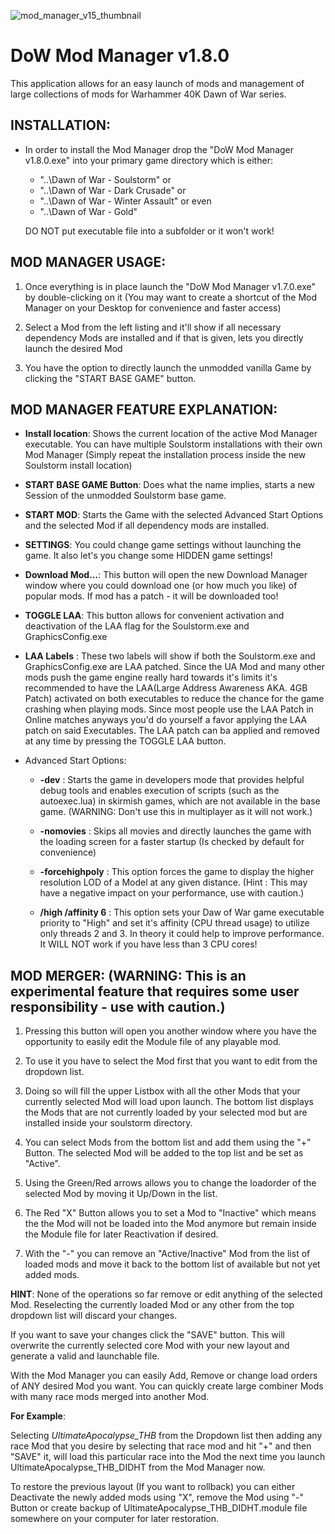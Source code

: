 ![mod_manager_v15_thumbnail](https://user-images.githubusercontent.com/19975052/64079833-f833c000-ccec-11e9-96cb-ed5c01cc0791.png)
# DoW Mod Manager v1.8.0

This application allows for an easy launch of mods and management of large collections of mods for Warhammer 40K Dawn of War series.

## INSTALLATION:

- In order to install the Mod Manager drop the "DoW Mod Manager v1.8.0.exe" into your primary game directory which is either:

  - "..\Dawn of War - Soulstorm\"
  or
  - "..\Dawn of War - Dark Crusade\"
  or
  - "..\Dawn of War - Winter Assault\"
  or even
  - "..\Dawn of War - Gold\"

  DO NOT put executable file into a subfolder or it won't work!

## MOD MANAGER USAGE:

1. Once everything is in place launch the "DoW Mod Manager v1.7.0.exe" by double-clicking on it (You may want to create a shortcut of the Mod Manager on your Desktop for convenience and faster access)

2. Select a Mod from the left listing and it'll show if all necessary dependency Mods are installed and if that is given, lets you directly launch the desired Mod

3. You have the option to directly launch the unmodded vanilla Game by clicking the "START BASE GAME" button.

## MOD MANAGER FEATURE EXPLANATION:

- **Install location**: Shows the current location of the active Mod Manager executable. You can have multiple Soulstorm installations with their own Mod Manager
(Simply repeat the installation process inside the new Soulstorm install location)

- **START BASE GAME Button**: Does what the name implies, starts a new Session of the unmodded Soulstorm base game.

- **START MOD**: Starts the Game with the selected Advanced Start Options and the selected Mod if all dependency mods are installed.

- **SETTINGS**: You could change game settings without launching the game. It also let's you change some HIDDEN game settings!

- **Download Mod...**: This button will open the new Download Manager window where you could download one (or how much you like) of popular mods. If mod has a patch - it will be downloaded too!

- **TOGGLE LAA**: This button allows for convenient activation and deactivation of the LAA flag for the Soulstorm.exe and GraphicsConfig.exe

- **LAA Labels** : These two labels will show if both the Soulstorm.exe and GraphicsConfig.exe are LAA patched. Since the UA Mod and many other mods push the game engine really hard towards it's limits
it's recommended to have the LAA(Large Address Awareness AKA. 4GB Patch) activated on both executables to reduce the chance for the game crashing when playing mods. Since most people use the LAA Patch in Online
matches anyways you'd do yourself a favor applying the LAA patch on said Executables. The LAA patch can ba applied and removed at any time by pressing the TOGGLE LAA button.

- Advanced Start Options:

  - **-dev** : Starts the game in developers mode that provides helpful debug tools and enables execution of scripts (such as the autoexec.lua) in skirmish games, which are not available in the base game.
	(WARNING: Don't use this in multiplayer as it will not work.)

  - **-nomovies** : Skips all movies and directly launches the game with the loading screen for a faster startup (Is checked by default for convenience)

  - **-forcehighpoly** : This option forces the game to display the higher resolution LOD of a Model at any given distance. (Hint : This may have a negative impact on your performance, use with caution.)

  - **/high /affinity 6** : This option sets your Daw of War game executable priority to "High" and set it's affinity (CPU thread usage) to utilize only threads 2 and 3. In theory it could help to improve performance. It WILL NOT work if you have less than 3 CPU cores!

## MOD MERGER: (WARNING: This is an experimental feature that requires some user responsibility - use with caution.)

1. Pressing this button will open you another window where you have the opportunity to easily edit the Module file of any playable mod.

2. To use it you have to select the Mod first that you want to edit from the dropdown list.

3. Doing so will fill the upper Listbox with all the other Mods that your currently selected Mod will load upon launch.
The bottom list displays the Mods that are not currently loaded by your selected mod but are installed inside your soulstorm directory.

4. You can select Mods from the bottom list and add them using the "+" Button. The selected Mod will be added to the top list and be set as "Active".

5. Using the Green/Red arrows allows you to change the loadorder of the selected Mod by moving it Up/Down in the list.

6. The Red "X" Button allows you to set a Mod to "Inactive" which means the the Mod will not be loaded into the Mod anymore but remain inside the Module file for later Reactivation if desired.

7. With the "-" you can remove an "Active/Inactive" Mod from the list of loaded mods and move it back to the bottom list of available but not yet added mods.

**HINT**: None of the operations so far remove or edit anything of the selected Mod. Reselecting the currently loaded Mod or any other from the top dropdown list will discard your changes.

If you want to save your changes click the "SAVE" button. This will overwrite the currently selected core Mod with your new layout and generate a valid and launchable file.

With the Mod Manager you can easily Add, Remove or change load orders of ANY desired Mod you want. You can quickly create large combiner Mods with many race mods merged into another Mod.

**For Example**:

Selecting *UltimateApocalypse_THB* from the Dropdown list then adding any race Mod that you desire by selecting that race mod and hit "+" and then "SAVE" it, will load this particular race
into the Mod the next time you launch UltimateApocalypse_THB_DIDHT from the Mod Manager now.

To restore the previous layout (If you want to rollback) you can either Deactivate the newly added mods using "X", remove the Mod using "-" Button or create backup of UltimateApocalypse_THB_DIDHT.module file
somewhere on your computer for later restoration.
